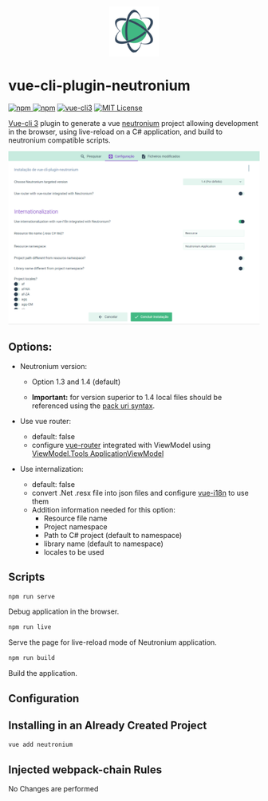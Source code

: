 <p align="center"><img <p align="center"><img width="100"src="./__doc__/logo.png"></p>

# vue-cli-plugin-neutronium

[![npm](https://img.shields.io/npm/v/vue-cli-plugin-neutronium.svg) ![npm](https://img.shields.io/npm/dm/vue-cli-plugin-neutronium.svg)](https://www.npmjs.com/package/vue-cli-plugin-neutronium)
[![vue-cli3](https://img.shields.io/badge/vue--cli-3.x-brightgreen.svg)](https://github.com/vuejs/vue-cli)
[![MIT License](https://img.shields.io/github/license/NeutroniumCore/vue-cli-plugin-neutronium.svg)](https://github.com/NeutroniumCore/vue-cli-plugin-neutronium/blob/master/LICENSE)


[Vue-cli 3](https://cli.vuejs.org/) plugin to generate a vue [neutronium](https://github.com/NeutroniumCore/Neutronium) project allowing development in the browser, using live-reload on a C# application, and build to neutronium compatible scripts.

![](./__doc__/vue-ui-screenshot1.png)

## Options:

- Neutronium version:
  - Option 1.3 and 1.4 (default)

   - **Important:** for version superior to 1.4 local files should be referenced using the [pack uri syntax](https://github.com/NeutroniumCore/Neutronium/blob/master/Documentation/Content/Reference_Files.md).

- Use vue router:
  - default: false
  - configure [vue-router](https://router.vuejs.org/) integrated with ViewModel using [ViewModel.Tools ApplicationViewModel](https://github.com/NeutroniumCore/ViewModel.Tools)

- Use internalization:
  - default: false
  - convert .Net .resx file into json files and configure [vue-i18n](https://kazupon.github.io/vue-i18n/) to use them
  - Addition information needed for this option:
    - Resource file name
    - Project namespace
    - Path to C# project (default to namespace)
    - library name (default to namespace)
    - locales to be used


## Scripts
``` sh
npm run serve
```

Debug application in the browser.

``` sh
npm run live
```

Serve the page for live-reload mode of Neutronium application.

``` sh
npm run build
```

Build the application.

## Configuration



## Installing in an Already Created Project

``` sh
vue add neutronium
```

## Injected webpack-chain Rules
No Changes are performed

